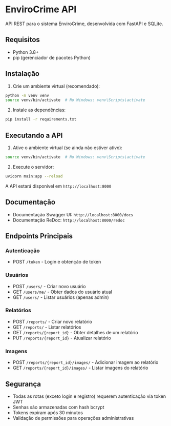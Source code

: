 # EnviroCrime API

API REST para o sistema EnviroCrime, desenvolvida com FastAPI e SQLite.

## Requisitos

- Python 3.8+
- pip (gerenciador de pacotes Python)

## Instalação

1. Crie um ambiente virtual (recomendado):
```bash
python -m venv venv
source venv/bin/activate  # No Windows: venv\Scripts\activate
```

2. Instale as dependências:
```bash
pip install -r requirements.txt
```

## Executando a API

1. Ative o ambiente virtual (se ainda não estiver ativo):
```bash
source venv/bin/activate  # No Windows: venv\Scripts\activate
```

2. Execute o servidor:
```bash
uvicorn main:app --reload
```

A API estará disponível em `http://localhost:8000`

## Documentação

- Documentação Swagger UI: `http://localhost:8000/docs`
- Documentação ReDoc: `http://localhost:8000/redoc`

## Endpoints Principais

### Autenticação
- POST `/token` - Login e obtenção de token

### Usuários
- POST `/users/` - Criar novo usuário
- GET `/users/me/` - Obter dados do usuário atual
- GET `/users/` - Listar usuários (apenas admin)

### Relatórios
- POST `/reports/` - Criar novo relatório
- GET `/reports/` - Listar relatórios
- GET `/reports/{report_id}` - Obter detalhes de um relatório
- PUT `/reports/{report_id}` - Atualizar relatório

### Imagens
- POST `/reports/{report_id}/images/` - Adicionar imagem ao relatório
- GET `/reports/{report_id}/images/` - Listar imagens do relatório

## Segurança

- Todas as rotas (exceto login e registro) requerem autenticação via token JWT
- Senhas são armazenadas com hash bcrypt
- Tokens expiram após 30 minutos
- Validação de permissões para operações administrativas 